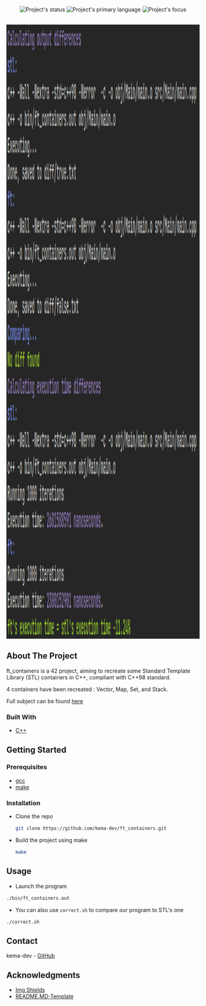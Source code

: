 <div id="top"></div>
<p align=center>
  <img alt="Project's status" src="https://img.shields.io/badge/Status-Finished-brightgreen">
  <img alt="Project's primary language" src="https://img.shields.io/badge/Language-C++-blue">
  <img alt="Project's focus" src="https://img.shields.io/badge/Focus-Efficient%20programming-blue">
</p>

<!-- PROJECT LOGO -->
<br />
<div align="center">
  <a>
   <img src="assets/correction.png" alt="correction script image" style="height:40vh">
  </a>
</div>

<!-- ABOUT THE PROJECT -->
## About The Project

ft_containers is a 42 project, aiming to recreate some Standard Template Library (STL) containers in C++, compliant with C++98 standard.

4 containers have been recreated : Vector, Map, Set, and Stack.

Full subject can be found <a href="/docs">here</a>

### Built With

* [C++](https://en.wikipedia.org/wiki/C%2B%2B)

<!-- GETTING STARTED -->
## Getting Started

### Prerequisites

* [gcc](https://gcc.gnu.org/)
* [make](https://www.gnu.org/software/make/)

### Installation

* Clone the repo

  ```sh
  git clone https://github.com/kema-dev/ft_containers.git
  ```

* Build the project using make

  ```sh
  make
  ```

<!-- USAGE EXAMPLES -->
## Usage

* Launch the program

```sh
./bin/ft_containers.out
```

* You can also use `correct.sh` to compare our program to STL's one

```sh
./correct.sh
```

<!-- CONTACT -->
## Contact

kema-dev - [GitHub](https://github.com/kema-dev)

## Acknowledgments

* [Img Shields](https://shields.io)
* [README.MD-Template](https://github.com/othneildrew/Best-README-Template)
